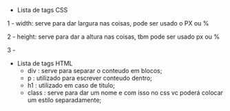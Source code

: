 - Lista de tags CSS

1 - 
width: serve para dar largura nas coisas, pode ser usado o PX ou %

2 - height: serve para dar a altura nas coisas, tbm pode ser usado px ou %

3 -



- Lista de tags HTML
    - div : serve para separar o conteudo em blocos;
    - p : utilizado para escrever conteudo dentro;
    - h1 : utilizado em caso de titulo;
    - class : serve para dar um nome e com isso no css vc poderá colocar um estilo
    separadamente;
